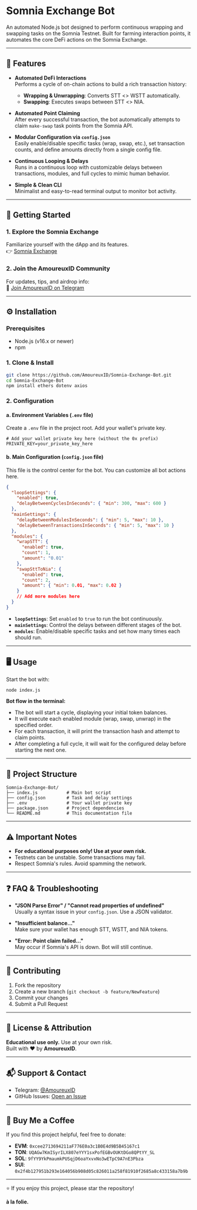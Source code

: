# Somnia Exchange Bot

An automated Node.js bot designed to perform continuous wrapping and swapping tasks on the Somnia Testnet. Built for farming interaction points, it automates the core DeFi actions on the Somnia Exchange.

---

## 🚀 Features

- **Automated DeFi Interactions**  
  Performs a cycle of on-chain actions to build a rich transaction history:
  - **Wrapping & Unwrapping**: Converts STT <> WSTT automatically.
  - **Swapping**: Executes swaps between STT <> NIA.

- **Automated Point Claiming**  
  After every successful transaction, the bot automatically attempts to claim `make-swap` task points from the Somnia API.

- **Modular Configuration via `config.json`**  
  Easily enable/disable specific tasks (wrap, swap, etc.), set transaction counts, and define amounts directly from a single config file.

- **Continuous Looping & Delays**  
  Runs in a continuous loop with customizable delays between transactions, modules, and full cycles to mimic human behavior.

- **Simple & Clean CLI**  
  Minimalist and easy-to-read terminal output to monitor bot activity.

---

## 🏁 Getting Started

### 1. Explore the Somnia Exchange

Familiarize yourself with the dApp and its features.  
👉 [Somnia Exchange](https://somnia.exchange/)

### 2. Join the AmoureuxID Community

For updates, tips, and airdrop info:  
🔗 [Join AmoureuxID on Telegram](https://t.me/AmoureuxID)

---

## ⚙️ Installation

### Prerequisites

- Node.js (v16.x or newer)
- npm

### 1. Clone & Install

```bash
git clone https://github.com/AmoureuxID/Somnia-Exchange-Bot.git
cd Somnia-Exchange-Bot
npm install ethers dotenv axios
```

### 2. Configuration

#### a. Environment Variables (`.env` file)

Create a `.env` file in the project root. Add your wallet's private key.

```env
# Add your wallet private key here (without the 0x prefix)
PRIVATE_KEY=your_private_key_here
```

#### b. Main Configuration (`config.json` file)

This file is the control center for the bot. You can customize all bot actions here.

```json
{
  "loopSettings": {
    "enabled": true,
    "delayBetweenCyclesInSeconds": { "min": 300, "max": 600 }
  },
  "mainSettings": {
    "delayBetweenModulesInSeconds": { "min": 5, "max": 10 },
    "delayBetweenTransactionsInSeconds": { "min": 5, "max": 10 }
  },
  "modules": {
    "wrapSTT": {
      "enabled": true,
      "count": 1,
      "amount": "0.01"
    },
    "swapSttToNia": {
      "enabled": true,
      "count": 2,
      "amount": { "min": 0.01, "max": 0.02 }
    }
    // Add more modules here
  }
}
```

- **`loopSettings`**: Set `enabled` to `true` to run the bot continuously.
- **`mainSettings`**: Control the delays between different stages of the bot.
- **`modules`**: Enable/disable specific tasks and set how many times each should run.

---

## 🖥️ Usage

Start the bot with:

```bash
node index.js
```

**Bot flow in the terminal:**

- The bot will start a cycle, displaying your initial token balances.
- It will execute each enabled module (wrap, swap, unwrap) in the specified order.
- For each transaction, it will print the transaction hash and attempt to claim points.
- After completing a full cycle, it will wait for the configured delay before starting the next one.

---

## 📁 Project Structure

```
Somnia-Exchange-Bot/
├── index.js           # Main bot script
├── config.json        # Task and delay settings
├── .env               # Your wallet private key
├── package.json       # Project dependencies
└── README.md          # This documentation file
```

---

## ⚠️ Important Notes

- **For educational purposes only! Use at your own risk.**
- Testnets can be unstable. Some transactions may fail.
- Respect Somnia's rules. Avoid spamming the network.

---

## ❓ FAQ & Troubleshooting

- **"JSON Parse Error" / "Cannot read properties of undefined"**  
  Usually a syntax issue in your `config.json`. Use a JSON validator.

- **"Insufficient balance..."**  
  Make sure your wallet has enough STT, WSTT, and NIA tokens.

- **"Error: Point claim failed..."**  
  May occur if Somnia's API is down. Bot will still continue.

---

## 🤗 Contributing

1. Fork the repository
2. Create a new branch (`git checkout -b feature/NewFeature`)
3. Commit your changes
4. Submit a Pull Request

---

## 📜 License & Attribution

**Educational use only.** Use at your own risk.  
Built with ❤️ by **AmoureuxID**.

---

## 📬 Support & Contact

- Telegram: [@AmoureuxID](https://t.me/AmoureuxID)
- GitHub Issues: [Open an Issue](https://github.com/AmoureuxID/Somnia-Exchange-Bot/issues)

---

## 🧋 Buy Me a Coffee

If you find this project helpful, feel free to donate:

- **EVM**: `0xcee2713694211aF776E0a3c1B0E4d9B5B45167c1`
- **TON**: `UQAGw7KmISyrILX807eYYY1sxPofEGBvOUKtDGo8QPtYY_SL`
- **SOL**: `9fYY9YkPmaumkPUSqjD6oaYxvxNo3wETpC9A7nE3Pbza`
- **SUI**: `0x2f4b127951b293e164056b908d05c826011a258f81910f2685a8c433158a7b9b`

---

⭐ If you enjoy this project, please star the repository!

**à la folie.**
